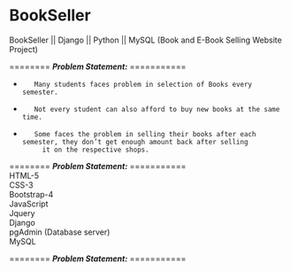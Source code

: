 # BookSeller
BookSeller || Django || Python || MySQL (Book and E-Book Selling Website Project)


 ======== ***Problem Statement:*** =========== <br/>
-        Many students faces problem in selection of Books every semester.
-        Not every student can also afford to buy new books at the same time.
-        Some faces the problem in selling their books after each semester, they don’t get enough amount back after selling
           it on the respective shops.


 ======== ***Problem Statement:*** =========== <br/>
 HTML-5<br/>
CSS-3<br/>
Bootstrap-4<br/>
JavaScript<br/>
Jquery<br/>
Django<br/>
pgAdmin (Database server)<br/>MySQL <br/>



 ======== ***Problem Statement:*** =========== <br/>
